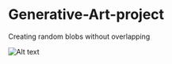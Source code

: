 # Generative-Art-project
Creating random blobs without overlapping 



![Alt text](https://user-images.githubusercontent.com/47832124/166146442-9e280794-8683-4dba-b067-60c490a16cb7.png)
